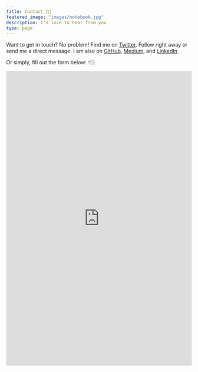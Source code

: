 ```yaml
---
title: Contact 🤙🏼
featured_image: "images/notebook.jpg"
description: I'd love to hear from you
type: page
---
```


Want to get in touch? No problem! Find me on [Twitter](https://twitter.com/preslavrachev). Follow right away or send me a direct message. I am also on [GitHub](https://github.com/preslavrachev), [Medium](https://medium.com/@preslavrachev), and [LinkedIn](https://www.linkedin.com/in/preslavrachev/).

Or simply, fill out the form below: 👇🏼

<iframe src="https://docs.google.com/forms/d/e/1FAIpQLScDow83N8InP38ryEFdcdSh88JE3HI1t-QkFTpT-tLVqqlb9w/viewform?embedded=true" frameborder="0" marginheight="0" marginwidth="0" style="width: 100%; min-height: 800px; background-color: #ffffff;">Loading…</iframe>